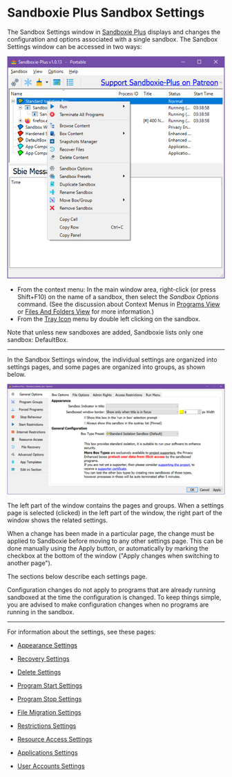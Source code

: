 # Sandboxie Plus Sandbox Settings

The Sandbox Settings window in [Sandboxie Plus](SandboxiePlus.md) displays and changes the configuration and options associated with a single sandbox. The Sandbox Settings window can be accessed in two ways:

![](../Media/SBPlusSandboxRightClickMenu.png)

* From the context menu: In the main window area, right-click (or press Shift+F10) on the name of a sandbox, then select the _Sandbox Options_ command. (See the discussion about Context Menus in [Programs View](ProgramsView.md) or [Files And Folders View](FilesAndFoldersView.md) for more information.)
* From the [Tray Icon](SBPlusTrayIconMenu.md) menu by double left clicking on the sandbox.

Note that unless new sandboxes are added, Sandboxie lists only one sandbox: DefaultBox.

* * *

In the Sandbox Settings window, the individual settings are organized into settings pages, and some pages are organized into groups, as shown below.

![](../Media/SBPlusSandboxOptions.png)

The left part of the window contains the pages and groups. When a settings page is selected (clicked) in the left part of the window, the right part of the window shows the related settings.

When a change has been made in a particular page, the change must be applied to Sandboxie before moving to any other settings page. This can be done manually using the Apply button, or automatically by marking the checkbox at the bottom of the window ("Apply changes when switching to another page").

The sections below describe each settings page.

Configuration changes do not apply to programs that are already running sandboxed at the time the configuration is changed. To keep things simple, you are advised to make configuration changes when no programs are running in the sandbox.

* * *

For information about the settings, see these pages:

* [Appearance Settings](AppearanceSettings.md)

* [Recovery Settings](RecoverySettings.md)

* [Delete Settings](DeleteSettings.md)

* [Program Start Settings](ProgramStartSettings.md)

* [Program Stop Settings](ProgramStopSettings.md)

* [File Migration Settings](FileMigrationSettings.md)

* [Restrictions Settings](RestrictionsSettings.md)

* [Resource Access Settings](ResourceAccessSettings.md)

* [Applications Settings](ApplicationsSettings.md)

* [User Accounts Settings](UserAccountsSettings.md)
